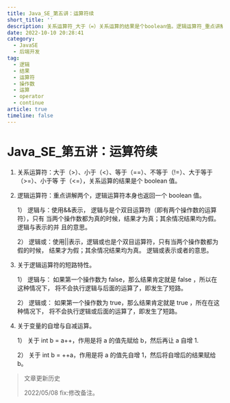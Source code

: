 ```yaml
---
title: Java_SE_第五讲：运算符续
short_title: ''
description: 关系运算符_大于（=）关系运算的结果是个boolean值。逻辑运算符_重点讲解两个逻辑运算符本身也返回一个boolean值。）逻辑与_使用表示逻辑与是个双目运算符（即有两个操作数的运算符）只有当两个操作数都为真的时候结果才为真_其余情况结果均为假。逻辑与表示的并且的意思。）逻辑或_使用__表示逻辑或也是个双目运算符只有当两个操作数都为假的时候结果才为假_其余情况结果均为真。逻辑或表示或者的意思。关于逻辑运算符的短路特性。）逻辑与_如果第一个操作数为false那么结果肯定就是false所以在这种情况下将不会
date: 2022-10-10 20:28:41
category:
  - JavaSE
  - 后端开发
tag:
  - 逻辑
  - 结果
  - 运算符
  - 操作数
  - 运算
  - operator
  - continue
article: true
timeline: false
---
```

# Java_SE_第五讲：运算符续

1. 关系运算符：大于（>）、小于（<）、等于（==）、不等于（!=）、大于等于（>=）、小于等 于（<=），关系运算的结果是个 boolean 值。
2. 逻辑运算符：重点讲解两个，逻辑运算符本身也返回一个 boolean 值。   

    1） 逻辑与：使用&&表示， 逻辑与是个双目运算符（即有两个操作数的运算符），只有 当两个操作数都为真的时候，结果才为真；其余情况结果均为假。 逻辑与表示的并 且的意思。   

    2） 逻辑或：使用||表示，逻辑或也是个双目运算符，只有当两个操作数都为假的时候， 结果才为假；其余情况结果均为真。 逻辑或表示或者的意思。
3. 关于逻辑运算符的短路特性。   

    1） 逻辑与： 如果第一个操作数为 false，那么结果肯定就是 false ，所以在这种情况下， 将不会执行逻辑与后面的运算了，即发生了短路。   

    2） 逻辑或： 如果第一个操作数为 true，那么结果肯定就是 true ，所在在这种情况下， 将不会执行逻辑或后面的运算了，即发生了短路。
4. 关于变量的自增与自减运算。   

    1） 关于 int b = a++，作用是将 a 的值先赋给 b，然后再让 a  自增 1.   

    2） 关于 int b = ++a，作用是将 a 的值先自增 1，然后将自增后的结果赋给 b。

> 文章更新历史
>
> 2022/05/08 fix:修改备注。